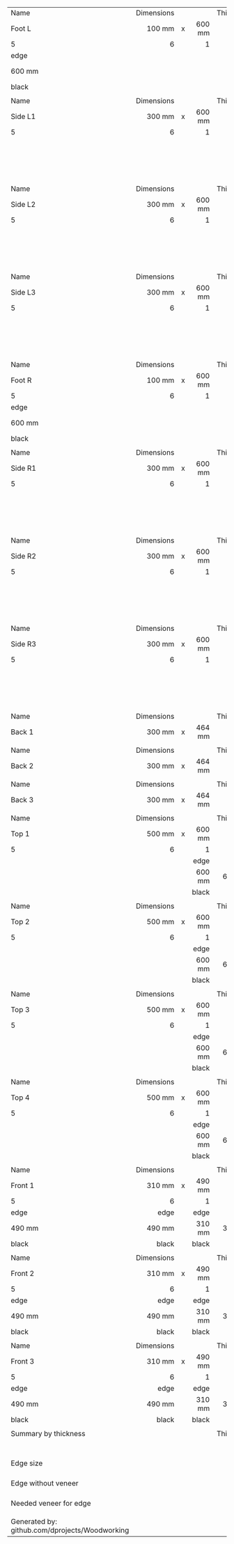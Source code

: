 |   |   |   |   |   |   |   |
|:--|--:|--:|--:|--:|--:|--:|
|   Name   |   Dimensions   |   |   |   Thickness   |   Quantity   |   m2   |
|   Foot L   |   100 mm   |   x   |   600 mm   |   18 mm   |   1   |   0.06   |
|   5   |   6   |   |   1   |   2   |   3   |   4   |
|   edge   |   |   |   |   |   edge   |   edge   |
|   600 mm   |   |   |   |   |   100 mm   |   100 mm   |
|   black   |   |   |   |   |   black   |   black   |
|   |   |   |   |   |   |   |
|   Name   |   Dimensions   |   |   |   Thickness   |   Quantity   |   m2   |
|   Side L1   |   300 mm   |   x   |   600 mm   |   18 mm   |   1   |   0.18   |
|   5   |   6   |   |   1   |   2   |   3   |   4   |
|   |   |   |   |   |   edge   |   edge   |
|   |   |   |   |   |   300 mm   |   300 mm   |
|   |   |   |   |   |   black   |   black   |
|   |   |   |   |   |   |   |
|   Name   |   Dimensions   |   |   |   Thickness   |   Quantity   |   m2   |
|   Side L2   |   300 mm   |   x   |   600 mm   |   18 mm   |   1   |   0.18   |
|   5   |   6   |   |   1   |   2   |   3   |   4   |
|   |   |   |   |   |   edge   |   edge   |
|   |   |   |   |   |   300 mm   |   300 mm   |
|   |   |   |   |   |   black   |   black   |
|   |   |   |   |   |   |   |
|   Name   |   Dimensions   |   |   |   Thickness   |   Quantity   |   m2   |
|   Side L3   |   300 mm   |   x   |   600 mm   |   18 mm   |   1   |   0.18   |
|   5   |   6   |   |   1   |   2   |   3   |   4   |
|   |   |   |   |   |   edge   |   edge   |
|   |   |   |   |   |   300 mm   |   300 mm   |
|   |   |   |   |   |   black   |   black   |
|   |   |   |   |   |   |   |
|   Name   |   Dimensions   |   |   |   Thickness   |   Quantity   |   m2   |
|   Foot R   |   100 mm   |   x   |   600 mm   |   18 mm   |   1   |   0.06   |
|   5   |   6   |   |   1   |   2   |   3   |   4   |
|   edge   |   |   |   |   |   edge   |   edge   |
|   600 mm   |   |   |   |   |   100 mm   |   100 mm   |
|   black   |   |   |   |   |   black   |   black   |
|   |   |   |   |   |   |   |
|   Name   |   Dimensions   |   |   |   Thickness   |   Quantity   |   m2   |
|   Side R1   |   300 mm   |   x   |   600 mm   |   18 mm   |   1   |   0.18   |
|   5   |   6   |   |   1   |   2   |   3   |   4   |
|   |   |   |   |   |   edge   |   edge   |
|   |   |   |   |   |   300 mm   |   300 mm   |
|   |   |   |   |   |   black   |   black   |
|   |   |   |   |   |   |   |
|   Name   |   Dimensions   |   |   |   Thickness   |   Quantity   |   m2   |
|   Side R2   |   300 mm   |   x   |   600 mm   |   18 mm   |   1   |   0.18   |
|   5   |   6   |   |   1   |   2   |   3   |   4   |
|   |   |   |   |   |   edge   |   edge   |
|   |   |   |   |   |   300 mm   |   300 mm   |
|   |   |   |   |   |   black   |   black   |
|   |   |   |   |   |   |   |
|   Name   |   Dimensions   |   |   |   Thickness   |   Quantity   |   m2   |
|   Side R3   |   300 mm   |   x   |   600 mm   |   18 mm   |   1   |   0.18   |
|   5   |   6   |   |   1   |   2   |   3   |   4   |
|   |   |   |   |   |   edge   |   edge   |
|   |   |   |   |   |   300 mm   |   300 mm   |
|   |   |   |   |   |   black   |   black   |
|   |   |   |   |   |   |   |
|   Name   |   Dimensions   |   |   |   Thickness   |   Quantity   |   m2   |
|   Back 1   |   300 mm   |   x   |   464 mm   |   18 mm   |   1   |   0.14   |
|   |   |   |   |   |   |   |
|   Name   |   Dimensions   |   |   |   Thickness   |   Quantity   |   m2   |
|   Back 2   |   300 mm   |   x   |   464 mm   |   18 mm   |   1   |   0.14   |
|   |   |   |   |   |   |   |
|   Name   |   Dimensions   |   |   |   Thickness   |   Quantity   |   m2   |
|   Back 3   |   300 mm   |   x   |   464 mm   |   18 mm   |   1   |   0.14   |
|   |   |   |   |   |   |   |
|   Name   |   Dimensions   |   |   |   Thickness   |   Quantity   |   m2   |
|   Top 1   |   500 mm   |   x   |   600 mm   |   18 mm   |   1   |   0.3   |
|   5   |   6   |   |   1   |   2   |   3   |   4   |
|   |   |   |   edge   |   edge   |   edge   |   edge   |
|   |   |   |   600 mm   |   600 mm   |   500 mm   |   500 mm   |
|   |   |   |   black   |   black   |   black   |   black   |
|   |   |   |   |   |   |   |
|   Name   |   Dimensions   |   |   |   Thickness   |   Quantity   |   m2   |
|   Top 2   |   500 mm   |   x   |   600 mm   |   18 mm   |   1   |   0.3   |
|   5   |   6   |   |   1   |   2   |   3   |   4   |
|   |   |   |   edge   |   edge   |   edge   |   edge   |
|   |   |   |   600 mm   |   600 mm   |   500 mm   |   500 mm   |
|   |   |   |   black   |   black   |   black   |   black   |
|   |   |   |   |   |   |   |
|   Name   |   Dimensions   |   |   |   Thickness   |   Quantity   |   m2   |
|   Top 3   |   500 mm   |   x   |   600 mm   |   18 mm   |   1   |   0.3   |
|   5   |   6   |   |   1   |   2   |   3   |   4   |
|   |   |   |   edge   |   edge   |   edge   |   edge   |
|   |   |   |   600 mm   |   600 mm   |   500 mm   |   500 mm   |
|   |   |   |   black   |   black   |   black   |   black   |
|   |   |   |   |   |   |   |
|   Name   |   Dimensions   |   |   |   Thickness   |   Quantity   |   m2   |
|   Top 4   |   500 mm   |   x   |   600 mm   |   18 mm   |   1   |   0.3   |
|   5   |   6   |   |   1   |   2   |   3   |   4   |
|   |   |   |   edge   |   edge   |   edge   |   edge   |
|   |   |   |   600 mm   |   600 mm   |   500 mm   |   500 mm   |
|   |   |   |   black   |   black   |   black   |   black   |
|   |   |   |   |   |   |   |
|   Name   |   Dimensions   |   |   |   Thickness   |   Quantity   |   m2   |
|   Front 1   |   310 mm   |   x   |   490 mm   |   18 mm   |   1   |   0.15   |
|   5   |   6   |   |   1   |   2   |   3   |   4   |
|   edge   |   edge   |   |   edge   |   edge   |   |   |
|   490 mm   |   490 mm   |   |   310 mm   |   310 mm   |   |   |
|   black   |   black   |   |   black   |   black   |   |   |
|   |   |   |   |   |   |   |
|   Name   |   Dimensions   |   |   |   Thickness   |   Quantity   |   m2   |
|   Front 2   |   310 mm   |   x   |   490 mm   |   18 mm   |   1   |   0.15   |
|   5   |   6   |   |   1   |   2   |   3   |   4   |
|   edge   |   edge   |   |   edge   |   edge   |   |   |
|   490 mm   |   490 mm   |   |   310 mm   |   310 mm   |   |   |
|   black   |   black   |   |   black   |   black   |   |   |
|   |   |   |   |   |   |   |
|   Name   |   Dimensions   |   |   |   Thickness   |   Quantity   |   m2   |
|   Front 3   |   310 mm   |   x   |   490 mm   |   18 mm   |   1   |   0.15   |
|   5   |   6   |   |   1   |   2   |   3   |   4   |
|   edge   |   edge   |   |   edge   |   edge   |   |   |
|   490 mm   |   490 mm   |   |   310 mm   |   310 mm   |   |   |
|   black   |   black   |   |   black   |   black   |   |   |
|   |   |   |   |   |   |   |
|   Summary by thickness   |   |   |   |   Thickness   |   Quantity   |   m2   |
|   |   |   |   |   18 mm   |   18   |   3.27   |
|   |   |   |   |   |   |   |
|   Edge size   |   |   |   |   |   |   31.78 m   |
|   Edge without veneer   |   |   |   |   |   |   12.98 m   |
|   Needed veneer for edge   |   |   |   |   |   |   18.8 m   |
|   |   |   |   |   |   |   |
|   Generated by: github.com/dprojects/Woodworking   |   |   |   |   |   |   |
